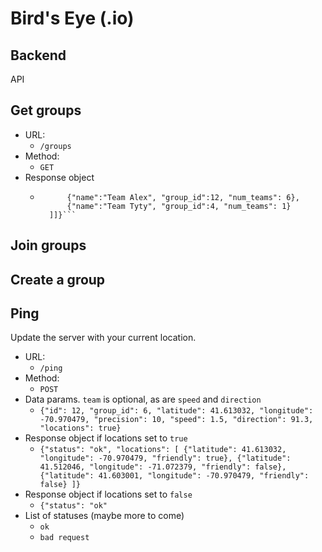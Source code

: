 # Bird's Eye (.io)
## Backend


API

## Get groups
- URL:
	- `/groups`
- Method:
	- `GET`
- Response object
	- ```{"groups": [
			{"name":"Team Alex", "group_id":12, "num_teams": 6},
			{"name":"Team Tyty", "group_id":4, "num_teams": 1}
		]]}```

## Join groups

## Create a group

## Ping

Update the server with your current location.

- URL:
	- `/ping`
- Method:
	- `POST`
- Data params. `team` is optional, as are `speed` and `direction`
	- `{"id": 12, "group_id": 6, "latitude": 41.613032, "longitude": -70.970479, "precision": 10, "speed": 1.5, "direction": 91.3, "locations": true}`
- Response object if locations set to `true`
	- `{"status": "ok", "locations": [
			{"latitude": 41.613032, "longitude": -70.970479, "friendly": true},
			{"latitude": 41.512046, "longitude": -71.072379, "friendly": false},
			{"latitude": 41.603001, "longitude": -70.970479, "friendly": false}
			]}`
- Response object if locations set to `false`
	- `{"status": "ok"`
- List of statuses (maybe more to come)
	- `ok`
	- `bad request`

